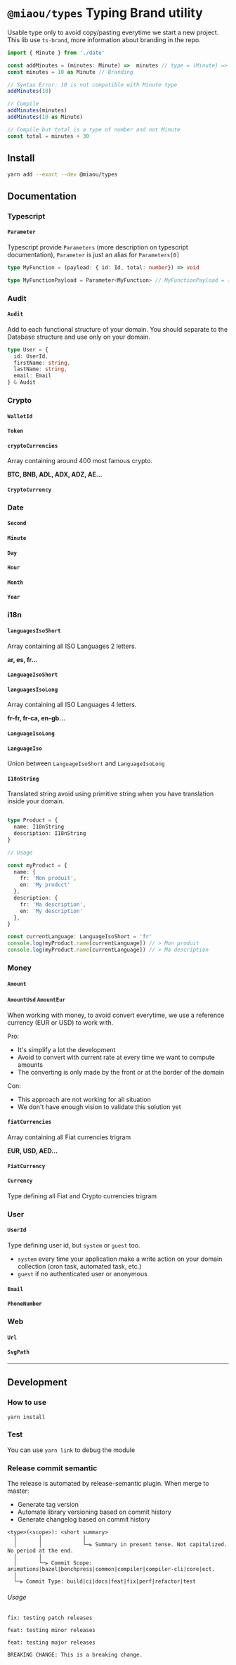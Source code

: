 # `@miaou/types` Typing Brand utility


Usable type only to avoid copy/pasting everytime we start a  new project. This lib use `ts-brand`, more information about branding in the repo.



```typescript
import { Minute } from './date'

const addMinutes = (minutes: Minute) =>  minutes // type = (Minute) => Minute
const minutes = 10 as Minute // Branding

// Syntax Error: 10 is not compatible with Minute type  
addMinutes(10)

// Compile
addMinutes(minutes) 
addMinutes(10 as Minute)

// Compile but total is a type of number and not Minute
const total = minutes + 30
```

## Install

```bash
yarn add --exact --dev @miaou/types
```

## Documentation
### Typescript
#### `Parameter`
Typescript provide `Parameters` (more description on typescript documentation), `Parameter` is just an alias for `Parameters[0]`

```typescript
type MyFunction = (payload: { id: Id, total: number}) => void

type MyFunctionPayload = Parameter<MyFunction> // MyFunctionPayload = { id: Id, total: number}
```

### Audit
#### `Audit` 
Add to each functional structure of your domain. You should separate to the Database structure and use only on your domain.

```typescript
type User = {
  id: UserId,
  firstName: string,
  lastName: string,
  email: Email
} & Audit
```

### Crypto
#### `WalletId`
#### `Token`
#### `cryptoCurrencies` 
Array containing around 400 most famous crypto.

**BTC, BNB, ADL, ADX, ADZ, AE...**
#### `CryptoCurrency`

### Date
#### `Second` 
#### `Minute` 
#### `Day` 
#### `Hour` 
#### `Month` 
#### `Year` 

### i18n
#### `languagesIsoShort` 
Array containing all ISO Languages 2 letters.

**ar, es, fr...**

#### `LanguageIsoShort`
#### `languagesIsoLong`
Array containing all ISO Languages 4 letters.

**fr-fr, fr-ca, en-gb...**
#### `LanguageIsoLong`
#### `LanguageIso` 
Union between `LanguageIsoShort` and `LanguageIsoLong` 
#### `I18nString`
Translated string avoid using primitive string when you have translation inside your domain.

```typescript

type Product = {
  name: I18nString
  description: I18nString
}

// Usage

const myProduct = {
  name: {
    fr: 'Mon produit',
    en: 'My product'
  },
  description: {
    fr: 'Ma description',
    en: 'My description'
  },
}

const currentLanguage: LanguageIsoShort = 'fr'
console.log(myProduct.name[currentLanguage]) // > Mon produit
console.log(myProduct.name[currentLanguage]) // > Ma description
```


### Money
#### `Amount`
#### `AmountUsd` `AmountEur`
When working with money, to avoid convert everytime, we use a reference currency (EUR or USD) to work with.

Pro:
- It's simplify a lot the development
- Avoid to convert with current rate at every time we want to compute amounts
- The converting is only made by the front or at the border of the domain

Con:
- This approach are not working for all situation
- We don't have enough vision to validate this solution yet

#### `fiatCurrencies`
Array containing all Fiat currencies trigram

**EUR, USD, AED...**

#### `FiatCurrency` 
#### `Currency`
Type defining all Fiat and Crypto currencies trigram

### User
#### `UserId`
Type defining user id, but `system` or `guest` too.
- `system` every time your application make a write action on your domain collection (cron task, automated task, etc.)
- `guest` if no authenticated user or anonymous
#### `Email`
#### `PhoneNumber`

### Web
#### `Url`
#### `SvgPath`

---
## Development

### How to use

```
yarn install
```

### Test

You can use `yarn link` to debug the module

### Release commit semantic

The release is automated by release-semantic plugin. When merge to master:
- Generate tag version
- Automate library versioning based on commit history
- Generate changelog based on commit history

```text
<type>(<scope>): <short summary>
  │       │             │
  │       │             └─⫸ Summary in present tense. Not capitalized. No period at the end.
  │       │
  │       └─⫸ Commit Scope: animations|bazel|benchpress|common|compiler|compiler-cli|core|ect.
  │
  └─⫸ Commit Type: build|ci|docs|feat|fix|perf|refactor|test
```

###### Usage 

```text
fix: testing patch releases
```

```text
feat: testing minor releases
```

```text
feat: testing major releases

BREAKING CHANGE: This is a breaking change.
```
